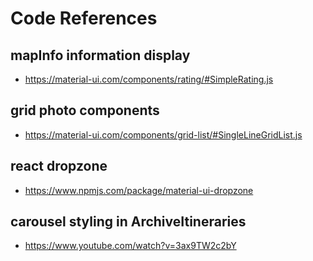 # Code References

## mapInfo information display
- https://material-ui.com/components/rating/#SimpleRating.js

## grid photo components
- https://material-ui.com/components/grid-list/#SingleLineGridList.js

## react dropzone
- https://www.npmjs.com/package/material-ui-dropzone

## carousel styling in ArchiveItineraries
- https://www.youtube.com/watch?v=3ax9TW2c2bY